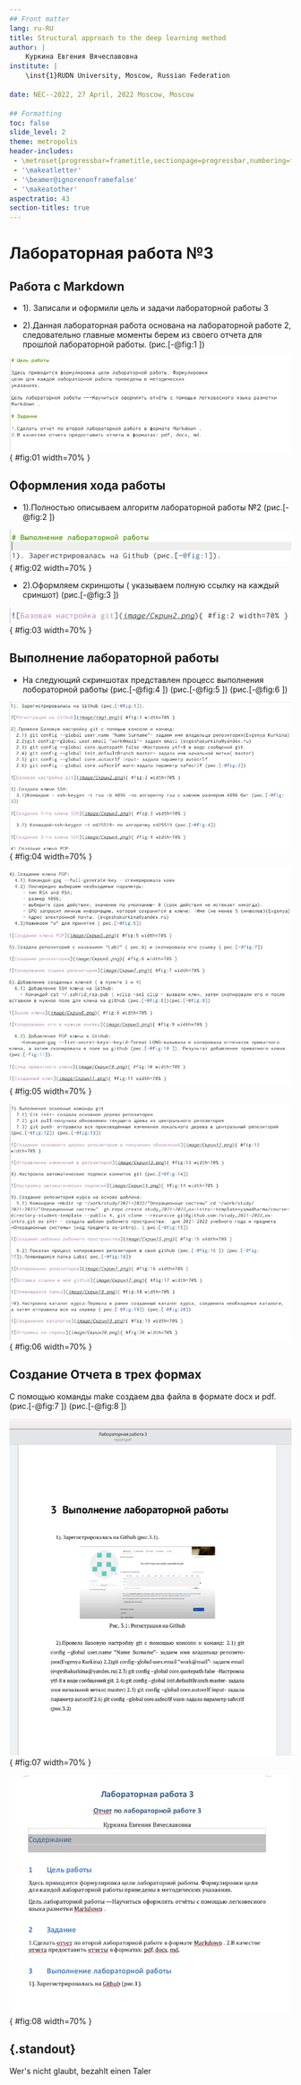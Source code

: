 ```yaml
---
## Front matter
lang: ru-RU
title: Structural approach to the deep learning method
author: |
	Куркина Евгения Вячеславовна
institute: |
	\inst{1}RUDN University, Moscow, Russian Federation
	
date: NEC--2022, 27 April, 2022 Moscow, Moscow

## Formatting
toc: false
slide_level: 2
theme: metropolis
header-includes: 
 - \metroset{progressbar=frametitle,sectionpage=progressbar,numbering=fraction}
 - '\makeatletter'
 - '\beamer@ignorenonframefalse'
 - '\makeatother'
aspectratio: 43
section-titles: true
---
```


# Лабораторная работа №3

## Работа с Markdown

- 1). Записали и оформили цель и задачи лабораторной работы 3

- 2).Данная лабораторная работа основана на лабораторной работе 2, следовательно главные моменты берем из своего отчета для прошлой  лабораторной работы. (рис.[-@fig:1 ])

![Цели и задачи](image/през1.png){ #fig:01 width=70% }

## Оформления хода работы

- 1).Полностью описываем алгоритм лабораторной работы №2 (рис.[-@fig:2 ])

 ![Ход работы ](image/през2.png){ #fig:02 width=70% }

- 2).Оформляем скриншоты ( указываем полную ссылку на каждый сриншот) (рис.[-@fig:3 ])

![Пример ссылки ](image/през3.png){ #fig:03 width=70% }

## Выполнение лабораторной работы 

- На следующий скриншотах представлен процесс выполнения лобораторной работы (рис.[-@fig:4 ]) (рис.[-@fig:5 ]) (рис.[-@fig:6 ])

 ![Процесс работы 1 ](image/през4.png){ #fig:04 width=70% }
 
 ![Процесс работы 2 ](image/през5.png){ #fig:05 width=70% }
 
 ![Процесс работы 3 ](image/през6.png){ #fig:06 width=70% }
 


## Создание Отчета в трех формах 

 С помощью команды make создаем два файла в формате docx и pdf.(рис.[-@fig:7 ]) (рис.[-@fig:8 ])
 
 ![Лабораторная работа pdf ](image/през7.png){ #fig:07 width=70% }
 
 ![Лабораторная работа docx ](image/през8.png){ #fig:08 width=70% }




## {.standout}

Wer's nicht glaubt, bezahlt einen Taler
